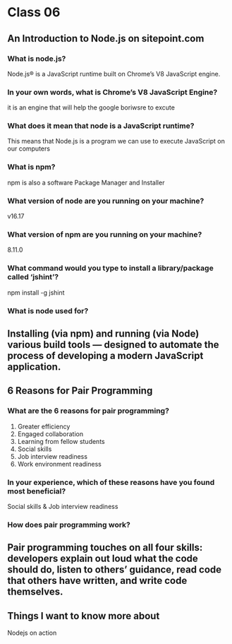 # Class 06

## An Introduction to Node.js on sitepoint.com

### What is node.js?

Node.js® is a JavaScript runtime built on Chrome’s V8 JavaScript engine.

### In your own words, what is Chrome’s V8 JavaScript Engine?
  it is an engine that will help the google boriwsre to excute

### What does it mean that node is a JavaScript runtime?
  This means that Node.js is a program we can use to execute JavaScript on our computers
### What is npm?
 npm is also a software Package Manager and Installer
### What version of node are you running on your machine?
 v16.17
### What version of npm are you running on your machine?
 8.11.0
### What command would you type to install a library/package called ‘jshint’?
npm install -g jshint
### What is node used for?
Installing (via npm) and running (via Node) various build tools — designed to automate the process of developing a modern JavaScript application.
---

## 6 Reasons for Pair Programming

### What are the 6 reasons for pair programming?
 1. Greater efficiency
2. Engaged collaboration
3. Learning from fellow students
4. Social skills
5. Job interview readiness
6. Work environment readiness
### In your experience, which of these reasons have you found most beneficial?
  Social skills & Job interview readiness
### How does pair programming work?
Pair programming touches on all four skills: developers explain out loud what the code should do, listen to others’ guidance, read code that others have written, and write code themselves.
---
## Things I want to know more about
Nodejs on action